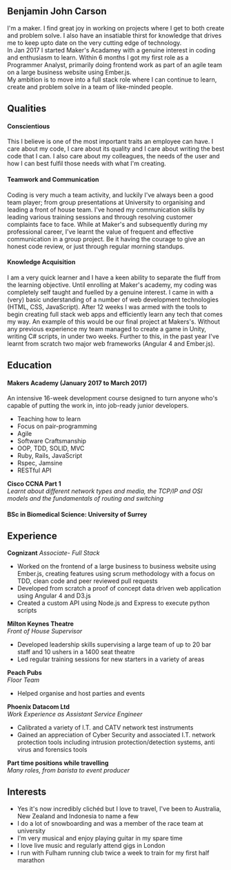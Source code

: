 ## Benjamin John Carson

I'm a maker. I find great joy in working on projects where I get to both create and problem solve. I also have an insatiable thirst for knowledge that drives me to keep upto date on the very cutting edge of technology.\
In Jan 2017 I started Maker's Acadamey with a genuine interest in coding and enthusiasm to learn. Within 6 months I got my first role as a Programmer Analyst, primarily doing frontend work as part of an agile team on a large business website using Ember.js.\
My ambition is to move into a full stack role where I can continue to learn, create and problem solve in a team of like-minded people.

## Qualities

#### Conscientious

This I believe is one of the most important traits an employee can have. I care about my code, I care about its quality and I care about writing the best code that I can. I also care about my colleagues, the needs of the user and how I can best fulfil those needs with what I'm creating.

#### Teamwork and Communication

Coding is very much a team activity, and luckily I've always been a good team player; from group presentations at University to organising and leading a front of house team. I've honed my communication skills by leading various training sessions and through resolving customer complaints face to face. While at Maker's and subsequently during my professional career, I've learnt the value of frequent and effective communication in a group project. Be it having the courage to give an honest code review, or just through regular morning standups.

#### Knowledge Acquisition

I am a very quick learner and I have a keen ability to separate the fluff from the learning objective. Until enrolling at Maker's academy, my coding was completely self taught and fuelled by a genuine interest. I came in with a (very) basic understanding of a number of web development technologies (HTML, CSS, JavaScript). After 12 weeks I was armed with the tools to begin creating full stack web apps and efficiently learn any tech that comes my way. An example of this would be our final project at Makers's. Without any previous experience my team managed to create a game in Unity, writing C# scripts, in under two weeks. Further to this, in the past year I've learnt from scratch two major web frameworks (Angular 4 and Ember.js). 

## Education

#### Makers Academy (January 2017 to March 2017)

An intensive 16-week development course designed to turn anyone who's capable of putting the work in, into job-ready junior developers.
- Teaching how to learn
- Focus on pair-programming
- Agile
- Software Craftsmanship
- OOP, TDD, SOLID, MVC
- Ruby, Rails, JavaScript
- Rspec, Jamsine
- RESTful API


**Cisco CCNA Part 1**  
*Learnt about different network types and media, the TCP/IP and OSI models and the fundamentals of routing and switching*


#### BSc in Biomedical Science: University of Surrey

## Experience

**Cognizant**
*Associate- Full Stack*
- Worked on the frontend of a large business to business website using Ember.js, creating features using scrum methodology with a focus on TDD, clean code and peer reviewed pull requests
- Developed from scratch a proof of concept data driven web application using Angular 4 and D3.js
- Created a custom API using Node.js and Express to execute python scripts

**Milton Keynes Theatre**  
*Front of House Supervisor*
- Developed leadership skills supervising a large team of up to 20 bar staff and 10 ushers in a 1400 seat theatre
- Led regular training sessions for new starters in a variety of areas

**Peach Pubs**  
*Floor Team*
- Helped organise and host parties and events

**Phoenix Datacom Ltd**  
*Work Experience as Assistant Service Engineer*
- Calibrated a variety of I.T. and CATV network test instruments
- Gained an appreciation of Cyber Security and associated I.T. network protection tools including intrusion protection/detection systems, anti virus and forensics tools

**Part time positions while travelling**  
*Many roles, from barista to event producer*

## Interests

- Yes it's now incredibly clichéd but I love to travel, I've been to Australia, New Zealand and Indonesia to name a few
- I do a lot of snowboarding and was a member of the race team at university
- I'm very musical and enjoy playing guitar in my spare time
- I love live music and regularly attend gigs in London
- I run with Fulham running club twice a week to train for my first half marathon
